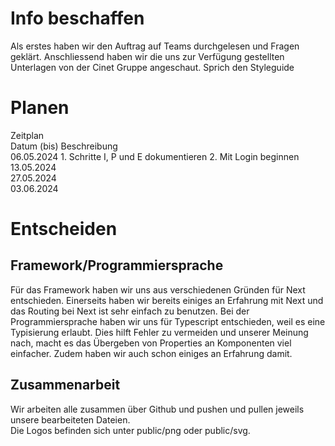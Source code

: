 # Info beschaffen
Als erstes haben wir den Auftrag auf Teams durchgelesen und Fragen geklärt. Anschliessend haben wir die uns zur Verfügung gestellten Unterlagen von der Cinet Gruppe angeschaut. Sprich den Styleguide

# Planen

Zeitplan\
Datum (bis)	Beschreibung\
06.05.2024	1. Schritte I, P und E dokumentieren 2. Mit Login beginnen\
13.05.2024\
27.05.2024\
03.06.2024

# Entscheiden

## Framework/Programmiersprache

Für das Framework haben wir uns aus verschiedenen Gründen für Next entschieden. Einerseits haben wir bereits einiges an Erfahrung mit Next und das Routing bei Next ist sehr einfach zu benutzen. Bei der Programmiersprache haben wir uns für Typescript entschieden, weil es eine Typisierung erlaubt. Dies hilft Fehler zu vermeiden und unserer Meinung nach, macht es das Übergeben von Properties an Komponenten viel einfacher. Zudem haben wir auch schon einiges an Erfahrung damit.

## Zusammenarbeit

Wir arbeiten alle zusammen über Github und pushen und pullen jeweils unsere bearbeiteten Dateien.\
Die Logos befinden sich unter public/png oder public/svg.